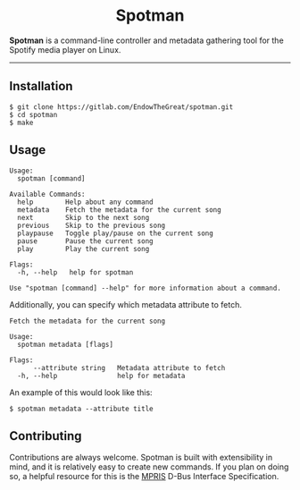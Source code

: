 <h1 align=center>Spotman</h1>

**Spotman** is a command-line controller and metadata gathering tool for the Spotify media player on Linux.

----

<h2>Installation</h2>

```
$ git clone https://gitlab.com/EndowTheGreat/spotman.git
$ cd spotman
$ make
```

<h2>Usage</h2>

```
Usage:
  spotman [command]

Available Commands:
  help        Help about any command
  metadata    Fetch the metadata for the current song
  next        Skip to the next song
  previous    Skip to the previous song
  playpause   Toggle play/pause on the current song
  pause       Pause the current song
  play        Play the current song

Flags:
  -h, --help   help for spotman

Use "spotman [command] --help" for more information about a command.
```

Additionally, you can specify which metadata attribute to fetch.
```
Fetch the metadata for the current song

Usage:
  spotman metadata [flags]

Flags:
      --attribute string   Metadata attribute to fetch
  -h, --help               help for metadata
```

An example of this would look like this:
```
$ spotman metadata --attribute title
```

<h2>Contributing</h2>

Contributions are always welcome. Spotman is built with extensibility in mind, and it is relatively easy to create new commands. If you plan on doing so, a helpful resource for this is the [MPRIS](https://specifications.freedesktop.org/mpris-spec/latest/) D-Bus Interface Specification.
